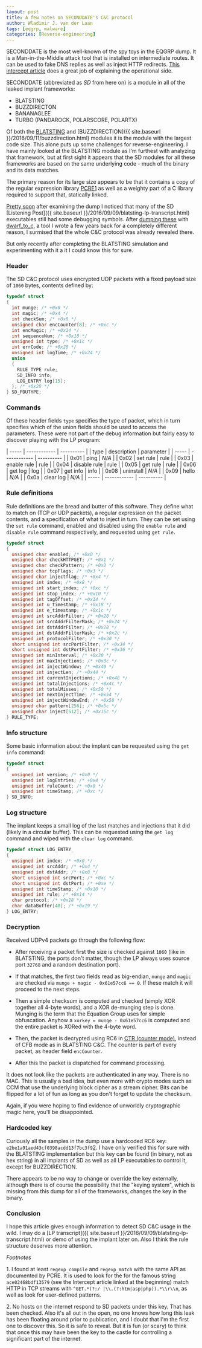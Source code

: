 ```yaml
---
layout: post
title: A few notes on SECONDDATE's C&C protocol
author: Wladimir J. van der Laan
tags: [eqgrp, malware]
categories: [Reverse-engineering]
---
```

SECONDDATE is the most well-known of the spy toys in the EQGRP dump.
It is a Man-in-the-Middle attack tool that is installed on intermediate routes. It can be used to fake DNS replies as well as inject HTTP redirects.
[This intercept article](https://theintercept.com/2016/08/19/the-nsa-was-hacked-snowden-documents-confirm/) does a
great job of explaining the operational side.

SECONDDATE (abbreviated as *SD* from here on) is a module in all of the leaked implant frameworks:

- BLATSTING
- BUZZDIRECTON
- BANANAGLEE
- TURBO (PANDAROCK, POLARSCORE, POLARTX)

Of both the [BLATSTING](https://gist.github.com/laanwj/9e5e404266a8956beabde522f97c421b) and [BUZZDIRECTION]({{
site.baseurl }}/2016/09/11/buzzdirection.html) modules it is the module with the largest code size.
This alone puts up some challenges for reverse-engineering. I have mainly looked at the BLATSTING module
as I'm furthest with analyzing that framework, but at first sight it appears that the SD
modules for all these frameworks are based on the same underlying code - much of the binary and its data matches.

The primary reason for its large size appears to be that it contains a copy of the regular expression library
[PCRE](http://www.pcre.org/)<a href="#foot1" class="footref">1</a> as well as a weighty part of a C library required to
support that, statically linked.

[Pretty soon](https://twitter.com/orionwl/status/765849507116507136) after examining the dump I noticed that many of the SD [Listening
Post]({{ site.baseurl }}/2016/09/09/blatsting-lp-transcript.html) executables still had some debugging symbols.
After [dumping these](https://gist.github.com/laanwj/96841340cecb5ada220af39551df2896) with [dwarf_to_c](https://github.com/laanwj/dwarf_to_c), a tool I wrote a few years back for a
completely different reason, I surmised that the whole C&C protocol was already revealed there.

But only recently after completing the BLATSTING simulation and experimenting with it a it I could know this for sure.

### Header

The SD C&C protocol uses encrypted UDP packets with a fixed payload size of `1060` bytes, contents defined by:

```c
typedef struct
{
  int munge; /* +0x0 */
  int magic; /* +0x4 */
  int checkSum; /* +0x8 */
  unsigned char encCounter[8]; /* +0xc */
  int encMagic; /* +0x14 */
  int sequenceNum; /* +0x18 */
  unsigned int type; /* +0x1c */
  int errCode; /* +0x20 */
  unsigned int logTime; /* +0x24 */
  union
  {
    RULE_TYPE rule;
    SD_INFO info;
    LOG_ENTRY log[15];
  }; /* +0x28 */
} SD_PDUTYPE;
```

### Commands

Of these header fields `type` specifies the type of packet, which in turn specifies which of the union
fields should be used to access the parameters. These were not part of the debug information but fairly easy to
discover playing with the LP program:

| ----- | ------------ | ---------- |
| type  | description  | parameter  |
| ----- | ------------ | ---------- |
|  0x01 | ping         | *N/A*      |
|  0x02 | set rule     | rule       |
|  0x03 | enable rule  | rule       |
|  0x04 | disable rule | rule       |
|  0x05 | get rule     | rule       |
|  0x06 | get log      | log        |
|  0x07 | get info     | info       |
|  0x08 | uninstall    | *N/A*      |
|  0x09 | hello        | *N/A*      |
|  0x0a | clear log    | *N/A*      |
| ----- | ------------ | ---------- |

### Rule definitions

Rule definitions are the bread and butter of this software. They define what to match on (TCP or UDP packets), a regular
expression on the packet contents, and a specification of what to inject in turn. They can be set using the `set rule`
command, enabled and disabled using the `enable rule` and `disable rule` command respectively, and requested using `get
rule`.

```c
typedef struct
{
  unsigned char enabled; /* +0x0 */
  unsigned char checkHTTPGET; /* +0x1 */
  unsigned char checkPattern; /* +0x2 */
  unsigned char tcpFlags; /* +0x3 */
  unsigned char injectflag; /* +0x4 */
  unsigned int index; /* +0x8 */
  unsigned int start_index; /* +0xc */
  unsigned int stop_index; /* +0x10 */
  unsigned int tagOffset; /* +0x14 */
  unsigned int u_timestamp; /* +0x18 */
  unsigned int e_timestamp; /* +0x1c */
  unsigned int srcAddrFilter; /* +0x20 */
  unsigned int srcAddrFilterMask; /* +0x24 */
  unsigned int dstAddrFilter; /* +0x28 */
  unsigned int dstAddrFilterMask; /* +0x2c */
  unsigned int protocolFilter; /* +0x30 */
  short unsigned int srcPortFilter; /* +0x34 */
  short unsigned int dstPortFilter; /* +0x36 */
  unsigned int minInterval; /* +0x38 */
  unsigned int maxInjections; /* +0x3c */
  unsigned int injectWindow; /* +0x40 */
  unsigned int injectLen; /* +0x44 */
  unsigned int currentInjections; /* +0x48 */
  unsigned int totalInjections; /* +0x4c */
  unsigned int totalMisses; /* +0x50 */
  unsigned int nextInjectTime; /* +0x54 */
  unsigned int injectWindowEnd; /* +0x58 */
  unsigned char pattern[256]; /* +0x5c */
  unsigned char inject[512]; /* +0x15c */
} RULE_TYPE;
```

### Info structure

Some basic information about the implant can be requested using the `get info` command:

```c
typedef struct
{
  unsigned int version; /* +0x0 */
  unsigned int logEntries; /* +0x4 */
  unsigned int ruleCount; /* +0x8 */
  unsigned int timeStamp; /* +0xc */
} SD_INFO;
```

### Log structure

The implant keeps a small log of the last matches and injections that it did (likely in a circular buffer). This can be
requested using the `get log` command and wiped with the `clear log` command.

```c
typedef struct LOG_ENTRY_
{
  unsigned int index; /* +0x0 */
  unsigned int srcAddr; /* +0x4 */
  unsigned int dstAddr; /* +0x8 */
  short unsigned int srcPort; /* +0xc */
  short unsigned int dstPort; /* +0xe */
  unsigned int timeStamp; /* +0x10 */
  unsigned int rule; /* +0x14 */
  char protocol; /* +0x18 */
  char dataBuffer[40]; /* +0x19 */
} LOG_ENTRY;
```

### Decryption

Received UDPv4 packets go through the following flow:

- After receiving a packet first the size is checked against `1060` (like in BLATSTING, the ports don't matter, though the
LP always uses source port `32768` and a random destination port).

- If that matches, the first two fields read as big-endian, `munge` and `magic` are checked via `munge + magic -
0x61e57cc6 == 0`.  If these match it will proceed to the next steps.

- Then a simple checksum is computed and checked (simply XOR together all 4-byte words), and a XOR de-munging step is
done.  Munging is the term that the Equation Group uses for simple obfuscation. Anyhow a `xorkey = munge - 0x61e57cc6`
is computed and the entire packet is XORed with the 4-byte word.

- Then, the packet is decrypted using RC6 in [CTR (counter mode)](https://en.wikipedia.org/wiki/CTR_mode), instead of CFB
  mode as in BLATSTING C&C. The counter is part of every packet, as header field `encCounter`.

- After this the packet is dispatched for command processing.

It does not look like the packets are authenticated in any way. There is no MAC. This is usually a bad idea, but even more with
crypto modes such as CCM that use the underlying block cipher as a stream cipher. Bits can be flipped for a lot of fun
as long as you don't forget to update the checksum.

Again, if you were hoping to find evidence of unworldly cryptographic magic here, you'll be disappointed.

### Hardcoded key

Curiously all the samples in the dump use a hardcoded RC6 key: `e2be1a91aed43cf0398acdd13f7bc3f9`<a href="#foot1" class="footref">2</a>.
I have only verified this for sure with the BLATSTING implementation but this key can be found (in binary, not as hex
string) in all implants of SD as well as all LP executables to control it, except for BUZZDIRECTION.

There appears to be no way to change or override the key externally, although there is of course the possibility that
the "keying system", which is missing from this dump for all of the frameworks, changes the key in the binary.

### Conclusion

I hope this article gives enough information to detect SD C&C usage in the wild. I may do a [LP transcript]({{
site.baseurl }}/2016/09/09/blatsting-lp-transcript.html) or demo of using the implant later on. Also I think
the rule structure deserves more attention.

*Footnotes*

<span class="footdef" id="foot1">1</span>. I found at least `regexp_compile` and `regexp_match` with the same API as documented by PCRE.
It is used to look for the for the famous string `ace02468bdf13579` (see the Intercept article linked at the beginning)
match HTTP in TCP streams with `^GET.*(?:/ |\\.(?:htm|asp|php)).*\\r\\n`, as well as look for user-defined patterns.

<span class="footdef" id="foot2">2</span>. No hosts on the internet respond to SD packets under this key. That has been checked. Also
it's all out in the open, no one knows how long this leak has been floating around prior to publication, and I doubt
that I'm the first one to discover this. So it is safe to reveal. But it is fun (or scary) to think that once this may have been
the key to the castle for controlling a significant part of the internet.
